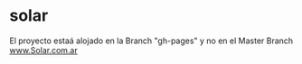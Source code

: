 # solar
El proyecto estaá alojado en la Branch "gh-pages" 
y no en el Master Branch 
www.Solar.com.ar
